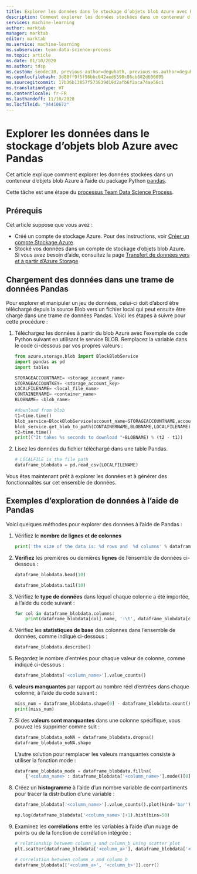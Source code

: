 ```yaml
---
title: Explorer les données dans le stockage d’objets blob Azure avec Pandas - Team Data Science Process
description: Comment explorer les données stockées dans un conteneur d’objets blob Azure à l’aide du package Python Pandas.
services: machine-learning
author: marktab
manager: marktab
editor: marktab
ms.service: machine-learning
ms.subservice: team-data-science-process
ms.topic: article
ms.date: 01/10/2020
ms.author: tdsp
ms.custom: seodec18, previous-author=deguhath, previous-ms.author=deguhath
ms.openlocfilehash: 3d80ff9f5f96bbc642aed6598c86cb682d606695
ms.sourcegitcommit: 17b36b13857f573639d19d2afb6f2aca74ae56c1
ms.translationtype: HT
ms.contentlocale: fr-FR
ms.lasthandoff: 11/10/2020
ms.locfileid: "94410672"
---
```

# <a name="explore-data-in-azure-blob-storage-with-pandas"></a>Explorer les données dans le stockage d’objets blob Azure avec Pandas

Cet article explique comment explorer les données stockées dans un conteneur d’objets blob Azure à l’aide du package Python [pandas](https://pandas.pydata.org/).

Cette tâche est une étape du [processus Team Data Science Process](overview.md).

## <a name="prerequisites"></a>Prérequis
Cet article suppose que vous avez :

* Créé un compte de stockage Azure. Pour des instructions, voir [Créer un compte Stockage Azure](../../storage/common/storage-account-create.md).
* Stocké vos données dans un compte de stockage d’objets blob Azure. Si vous avez besoin d’aide, consultez la page [Transfert de données vers et à partir d’Azure Storage](../../storage/common/storage-choose-data-transfer-solution.md)

## <a name="load-the-data-into-a-pandas-dataframe"></a>Chargement des données dans une trame de données Pandas
Pour explorer et manipuler un jeu de données, celui-ci doit d’abord être téléchargé depuis la source Blob vers un fichier local qui peut ensuite être chargé dans une trame de données Pandas. Voici les étapes à suivre pour cette procédure :

1. Téléchargez les données à partir du blob Azure avec l’exemple de code Python suivant en utilisant le service BLOB. Remplacez la variable dans le code ci-dessous par vos propres valeurs :

    ```python
    from azure.storage.blob import BlockBlobService
    import pandas as pd
    import tables

    STORAGEACCOUNTNAME= <storage_account_name>
    STORAGEACCOUNTKEY= <storage_account_key>
    LOCALFILENAME= <local_file_name>
    CONTAINERNAME= <container_name>
    BLOBNAME= <blob_name>

    #download from blob
    t1=time.time()
    blob_service=BlockBlobService(account_name=STORAGEACCOUNTNAME,account_key=STORAGEACCOUNTKEY)
    blob_service.get_blob_to_path(CONTAINERNAME,BLOBNAME,LOCALFILENAME)
    t2=time.time()
    print(("It takes %s seconds to download "+BLOBNAME) % (t2 - t1))
    ```

1. Lisez les données du fichier téléchargé dans une table Pandas.

    ```python
    # LOCALFILE is the file path
    dataframe_blobdata = pd.read_csv(LOCALFILENAME)
    ```

Vous êtes maintenant prêt à explorer les données et à générer des fonctionnalités sur cet ensemble de données.

## <a name="examples-of-data-exploration-using-pandas"></a><a name="blob-dataexploration"></a>Exemples d’exploration de données à l’aide de Pandas
Voici quelques méthodes pour explorer des données à l’aide de Pandas :

1. Vérifiez le **nombre de lignes et de colonnes**

    ```python
    print('the size of the data is: %d rows and  %d columns' % dataframe_blobdata.shape)
    ```

1. **Vérifiez** les premières ou dernières **lignes** de l’ensemble de données ci-dessous :

    ```python
    dataframe_blobdata.head(10)

    dataframe_blobdata.tail(10)
    ```

1. Vérifiez le **type de données** dans lequel chaque colonne a été importée, à l’aide du code suivant :

    ```python
    for col in dataframe_blobdata.columns:
        print(dataframe_blobdata[col].name, ':\t', dataframe_blobdata[col].dtype)
    ```

1. Vérifiez les **statistiques de base** des colonnes dans l’ensemble de données, comme indiqué ci-dessous :

    ```python
    dataframe_blobdata.describe()
    ```

1. Regardez le nombre d’entrées pour chaque valeur de colonne, comme indiqué ci-dessous :

    ```python
    dataframe_blobdata['<column_name>'].value_counts()
    ```

1. **valeurs manquantes** par rapport au nombre réel d’entrées dans chaque colonne, à l’aide du code suivant :

    ```python
    miss_num = dataframe_blobdata.shape[0] - dataframe_blobdata.count()
    print(miss_num)
    ```

1. Si des **valeurs sont manquantes** dans une colonne spécifique, vous pouvez les supprimer comme suit :

    ```python
    dataframe_blobdata_noNA = dataframe_blobdata.dropna()
    dataframe_blobdata_noNA.shape
    ```

    L’autre solution pour remplacer les valeurs manquantes consiste à utiliser la fonction mode :

    ```python
    dataframe_blobdata_mode = dataframe_blobdata.fillna(
        {'<column_name>': dataframe_blobdata['<column_name>'].mode()[0]})
    ```

1. Créez un **histogramme** à l’aide d’un nombre variable de compartiments pour tracer la distribution d’une variable :

    ```python
    dataframe_blobdata['<column_name>'].value_counts().plot(kind='bar')

    np.log(dataframe_blobdata['<column_name>']+1).hist(bins=50)
    ```

1. Examinez les **corrélations** entre les variables à l’aide d’un nuage de points ou de la fonction de corrélation intégrée :

    ```python
    # relationship between column_a and column_b using scatter plot
    plt.scatter(dataframe_blobdata['<column_a>'], dataframe_blobdata['<column_b>'])

    # correlation between column_a and column_b
    dataframe_blobdata[['<column_a>', '<column_b>']].corr()
    ```
